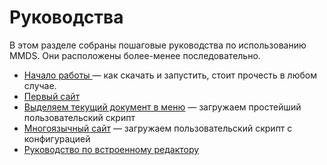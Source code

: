 # Руководства

В этом разделе собраны пошаговые руководства по использованию MMDS. Они расположены более-менее последовательно.

* [ Начало работы ](getting_started.ru.md) — как скачать и запустить, стоит прочесть в любом случае.
* [ Первый сайт](basic_setup.ru.md) 
* [ Выделяем текущий документ в меню](currentlink.ru.md) — загружаем простейший пользовательский скрипт
* [ Многоязычный сайт](multilanguage_setup.ru.md) — загружаем пользовательский скрипт с конфигурацией
* [ Руководство по встроенному редактору](editor.ru.md)


